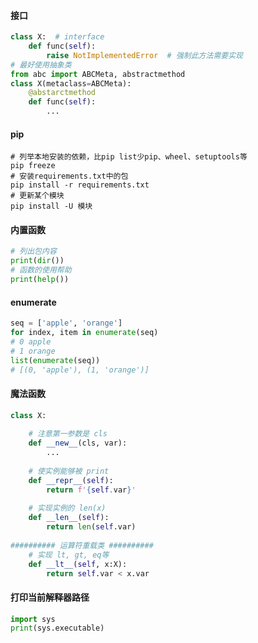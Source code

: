 #### 接口

```Python
class X:  # interface
    def func(self):
        raise NotImplementedError  # 强制此方法需要实现
# 最好使用抽象类
from abc import ABCMeta, abstractmethod
class X(metaclass=ABCMeta):
    @abstarctmethod
    def func(self):
        ...
```

#### pip

```Shell
# 列举本地安装的依赖，比pip list少pip、wheel、setuptools等
pip freeze
# 安装requirements.txt中的包
pip install -r requirements.txt
# 更新某个模块
pip install -U 模块
```

#### 内置函数

```Python
# 列出包内容
print(dir())
# 函数的使用帮助
print(help())
```

#### enumerate

```Python
seq = ['apple', 'orange']
for index, item in enumerate(seq)
# 0 apple
# 1 orange
list(enumerate(seq))
# [(0, 'apple'), (1, 'orange')]
```

#### 魔法函数

```Python
class X:
  
    # 注意第一参数是 cls
    def __new__(cls, var):
        ...
        
    # 使实例能够被 print
    def __repr__(self):
        return f'{self.var}'
      
    # 实现实例的 len(x)
    def __len__(self):
        return len(self.var)
    
########## 运算符重载类 ##########
    # 实现 lt, gt, eq等
    def __lt__(self, x:X):
        return self.var < x.var
```

#### 打印当前解释器路径

```Python
import sys
print(sys.executable)
```
